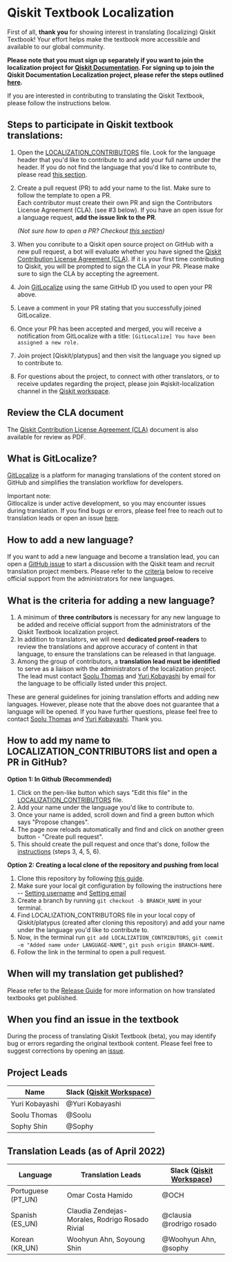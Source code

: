 # Qiskit Textbook Localization

First of all, **thank you** for showing interest in translating (localizing) Qiskit Textbook! Your effort helps make the textbook more accessible and available to our global community.

**Please note that you must sign up separately if you want to join the localization project for [Qiskit Documentation](https://qiskit.org/documentation/). For signing up to join the Qiskit Documentation Localization project, please refer the steps outlined [here](https://github.com/qiskit-community/qiskit-translations/blob/master/README.md).**

If you are interested in contributing to translating the Qiskit Textbook, please follow the instructions below.</br>

## Steps to participate in Qiskit textbook translations:

1. Open the [LOCALIZATION_CONTRIBUTORS](https://github.com/Qiskit/platypus/blob/main/LOCALIZATION_CONTRIBUTORS) file. Look for the language header that you'd like to contribute to and add your full name under the header. If you do not find the language that you'd like to contribute to, please read [this section](#how-to-add-a-new-language).<br/>
2. Create a pull request (PR) to add your name to the list. Make sure to follow the template to open a PR.<br/>
Each contributor must create their own PR and sign the Contributors License Agreement (CLA). (see #3 below).
If you have an open issue for a language request, **add the issue link to the PR**.

   _(Not sure how to open a PR? Checkout [this section](#how-to-add-my-name-to-textbook_contributors-list-and-open-a-pr-in-github))_
   
3. When you conribute to a Qiskit open source project on GitHub with a new pull request, a bot will evaluate whether you have signed the [Qiskit Contribution License Agreement (CLA)](https://qiskit.org/license/qiskit-cla.pdf). If it is your first time contributing to Qiskit, you will be prompted to sign the CLA in your PR. Please make sure to sign the CLA by accepting the agreement.<br/>
4. Join [GitLocalize](https://gitlocalize.com) using the same GitHub ID you used to open your PR above.  
5. Leave a comment in your PR stating that you successfully joined GitLocalize.
6. Once your PR has been accepted and merged, you will receive a notification from GitLocalize with a title: `[GitLocalize] You have been assigned a new role.`<br/>
7. Join project [Qiskit/platypus] and then visit the language you signed up to contribute to.<br/>
8. For questions about the project, to connect with other translators, or to receive updates regarding the project, please join #qiskit-localization channel in the [Qiskit workspace](https://qisk.it/join-slack). <br/>

## Review the CLA document

The [Qiskit Contribution License Agreement (CLA)](https://qiskit.org/license/qiskit-cla.pdf) document is also available for review as PDF.

## What is GitLocalize?

[GitLocalize](https://gitlocalize.com) is a platform for managing translations of the content stored on GitHub and simplifies the translation workflow for developers.

Important note:<br/>
Gitlocalize is under active development, so you may encounter issues during translation. If you find bugs or errors, please feel free to reach out to translation leads or open an issue [here](https://github.com/gitlocalize/gitlocalize-ibm/issues). 


## How to add a new language?

If you want to add a new language and become a translation lead, you can open a [GitHub issue](https://github.com/Qiskit/platypus/issues/new/choose) to start a discussion with the Qiskit team and recruit translation project members. Please refer to the [criteria](#what-is-the-criteria-for-adding-a-new-language?) below to receive official support from the administrators for new languages.


## What is the criteria for adding a new language?

1. A minimum of **three contributors** is necessary for any new language to be added and receive official support from the administrators of the Qiskit Textbook localization project.<br/>
2. In addition to translators, we will need **dedicated proof-readers** to review the translations and approve accuracy of content in that language, to ensure the translations can be released in that language.<br/>
3. Among the group of contributors, a **translation lead must be identified** to serve as a liaison with the administrators of the localization project. The lead must contact [Soolu Thomas](mailto:soolu.thomas@ibm.com?subject=[GitHub]%20Qiskit%20Documentation%20Translation) and [Yuri Kobayashi](mailto:yurik@jp.ibm.com?subject=[GitHub]%20Qiskit%20Documentation%20Translation) by email for the language to be officially listed under this project. <br/>

These are general guidelines for joining translation efforts and adding new languages.
However, please note that the above does not guarantee that a language will be opened.
If you have further questions, please feel free to contact [Soolu Thomas](mailto:soolu.thomas@ibm.com?subject=[GitHub]%20Qiskit%20Documentation%20Translation) and [Yuri Kobayashi](mailto:yurik@jp.ibm.com?subject=[GitHub]%20Qiskit%20Documentation%20Translation). Thank you.


## How to add my name to LOCALIZATION_CONTRIBUTORS list and open a PR in GitHub?

**Option 1: In Github (Recommended)**
1. Click on the pen-like button which says "Edit this file" in the [LOCALIZATION_CONTRIBUTORS](https://github.com/Qiskit/platypus/blob/main/LOCALIZATION_CONTRIBUTORS) file.
2. Add your name under the language you'd like to contribute to.
3. Once your name is added, scroll down and find a green button which says "Propose changes".
4. The page now reloads automatically and find and click on another green button - "Create pull request".
5. This should create the pull request and once that's done, follow the [instructions](https://github.com/Qiskit/platypus/blob/main/TRANSLATIONS.md#steps-to-participate-in-qiskit-textbook-translations) (steps 3, 4, 5, 6).

**Option 2: Creating a local clone of the repository and pushing from local**
1. Clone this repository by following [this guide](https://docs.github.com/en/github/creating-cloning-and-archiving-repositories/cloning-a-repository-from-github/cloning-a-repository).
2. Make sure your local git configuration by following the instructions here -- [Setting username](https://docs.github.com/en/get-started/getting-started-with-git/setting-your-username-in-git) and [Setting email](https://docs.github.com/en/github/setting-up-and-managing-your-github-user-account/managing-email-preferences/setting-your-commit-email-address#setting-your-commit-email-address-in-git)
3. Create a branch by running `git checkout -b BRANCH_NAME` in your terminal.
4. Find LOCALIZATION_CONTRIBUTORS file in your local copy of Qiskit/platypus (created after cloning this repository) and add your name under the language you'd like to contribute to.
5. Now, in the terminal run `git add LOCALIZATION_CONTRIBUTORS`, `git commit -m "Added name under LANGUAGE-NAME"`, `git push origin BRANCH-NAME`. 
6. Follow the link in the terminal to open a pull request.

## When will my translation get published?

Please refer to the [Release Guide](https://github.com/Qiskit/platypus/blob/main/translations/release_guide.md) for more information on how translated textbooks get published.

## When you find an issue in the textbook

During the process of translating Qiskit Textbook (beta), you may identify bug or errors regarding the original textbook content. Please feel free to suggest corrections by opening an [issue](https://github.com/Qiskit/platypus/issues/new/choose).

## Project Leads

| Name | Slack ([Qiskit Workspace](https://qisk.it/join-slack)) |
| ---    | --- |
| Yuri Kobayashi | @Yuri Kobayashi |
| Soolu Thomas | @Soolu |
| Sophy Shin | @Sophy |


## Translation Leads (as of April 2022)

| **Language** | **Translation Leads** | **Slack ([Qiskit Workspace](https://qisk.it/join-slack))** |
| ---     | ---    | --- |
| Portuguese (PT_UN)| Omar Costa Hamido | @OCH | 
| Spanish (ES_UN)| Claudia Zendejas-Morales, Rodrigo Rosado Rivial | @clausia @rodrigo rosado |
| Korean (KR_UN)| Woohyun Ahn, Soyoung Shin | @Woohyun Ahn, @sophy |
